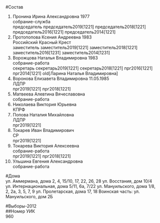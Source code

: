 #Состав  
1. Пронина Ирина Александровна 1977  
    собрание-служба  
    председатель председатель2019[1221] председатель2018[1221] председатель2016[1221] председатель2014[1221]  
2. Протопопова Ксения Андреевна 1983  
    Российский Красный Крест  
    заместитель заместитель2019[1221] заместитель2018[1221] заместитель2016[1231] заместитель2014[1231]  
3. Ворожцова Наталья Владимировна 1983  
    собрание-работа  
    секретарь секретарь2019[1221] секретарь2018[1221] прг2016[1221] прг2014[1221] old[Ларина Наталья Владимировна]  
4. Воронова Елизавета Владимировна 11.05.1985  
    ЛДПР  
    прг2019[1221] прг2018[1221]  
5. Матвеева Алевтина Вячеславовна  
    собрание-работа  
6. Николаева Виктория Юрьевна  
    КПРФ  
7. Попова Наталия Михайловна  
    ЛДПР  
    прг2019[1221]  
8. Токарев Иван Владимирович  
    СР  
    прг2019[1221]  
9. Токарева Виктория Алексеевна  
    собрание-работа  
    прг2019[1221] прг2018[1221]  
10. Ульшина Евгения Александровна  
    собрание-работа  
  
#Дома  
ул. Аммермана, дома 2, 4, 15/10, 17, 22, 26, 28 ул. Восстания, дом 10/4 ул. Интернациональная, дома 5/11, 6а, 7/22 ул. Мануильского, дома 1/8, 2, 2а, 3, 5, 7, 9 ул. Пролетарская, дома 17, 18 Воинская часть: ул. Мануильского, дом 2Б  
  
#Выборы-2012  
##Номер УИК  
960  
